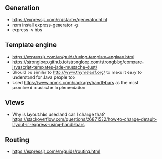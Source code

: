 ## Generation
- https://expressjs.com/en/starter/generator.html
- npm install express-generator -g
- express -v hbs

## Template engine
- https://expressjs.com/en/guide/using-template-engines.html
- https://strongloop.github.io/strongloop.com/strongblog/compare-javascript-templates-jade-mustache-dust/
- Should be similar to http://www.thymeleaf.org/ to make it easy to understand for Java people too
- Used https://www.npmjs.com/package/handlebars as the most prominent mustache implementation

## Views
- Why is layout.hbs used and can I change that? https://stackoverflow.com/questions/26871522/how-to-change-default-layout-in-express-using-handlebars

## Routing
- https://expressjs.com/en/guide/routing.html